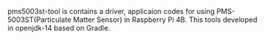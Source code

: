pms5003st-tool is contains a driver, applicaion codes for using PMS-5003ST(Particulate Matter Sensor) in Raspberry Pi 4B. This tools developed in openjdk-14 based on Gradle.
